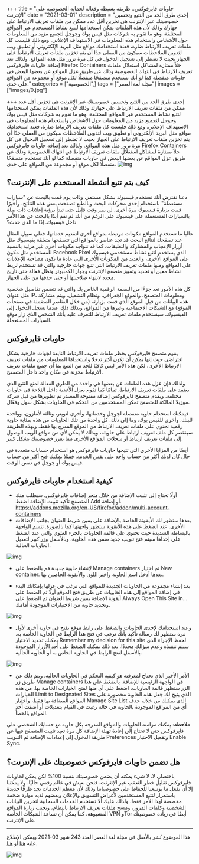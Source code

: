 +++
title = "حاويات فايرفوكس.. طريقة بسيطة وفعالة لحماية الخصوصية على الإنترنت"
date = "2021-03-01"
description = "إحدى طرق الحد من التتبع وتحسين خصوصيتك عبر الإنترنت هي تخزين أقل عدد ممكن من ملفات تعريف الارتباط على جهازك وذلك لأن هذه الملفات يمكن استخدامها لتتبع نشاط المستخدم عبر المواقع المختلفة، وهو ما تقوم به شركات مثل فيس بوك وجوجل لتجميع مزيد من المعلومات حول الأشخاص واستخدام هذه المعلومات في الاستهداف الإعلاني. ومع ذلك فليست كل ملفات تعريف الارتباط ضارة، فعند استخدامك مواقع مثل البريد الإلكتروني أو تطبيق ويب لتدوين الملاحظات سيكون من العملي جدًا أن يتم تخزين ملفات تعريف الارتباط على الجهاز بحيث لا تضطر إلى تسجيل الدخول في كل مرة تزور مثل هذه المواقع. ولذلك تعد إضافة حاويات فايرفوكس Firefox Containers حلاً ممتازة لمشاكل استغلال ملفات تعريف الارتباط في انتهاك الخصوصية وذلك عن طريق عزل المواقع عن بعضها البعض في حاويات منفصلة كما لو أنك تستخدم متصفحًا منفصلًا لكل موقع أو مجموعة من المواقع على حدى."
categories = ["الخصوصية",]
tags = ["مجلة لغة العصر"]
images = ["images/0.jpg"]

+++
إحدى طرق الحد من التتبع وتحسين خصوصيتك عبر الإنترنت هي تخزين أقل عدد ممكن من ملفات تعريف الارتباط على جهازك وذلك لأن هذه الملفات يمكن استخدامها لتتبع نشاط المستخدم عبر المواقع المختلفة، وهو ما تقوم به شركات مثل فيس بوك وجوجل لتجميع مزيد من المعلومات حول الأشخاص واستخدام هذه المعلومات في الاستهداف الإعلاني. ومع ذلك فليست كل ملفات تعريف الارتباط ضارة، فعند استخدامك مواقع مثل البريد الإلكتروني أو تطبيق ويب لتدوين الملاحظات سيكون من العملي جدًا أن يتم تخزين ملفات تعريف الارتباط على الجهاز بحيث لا تضطر إلى تسجيل الدخول في كل مرة تزور مثل هذه المواقع. ولذلك تعد إضافة حاويات فايرفوكس Firefox Containers حلاً ممتازة لمشاكل استغلال ملفات تعريف الارتباط في انتهاك الخصوصية وذلك عن طريق عزل المواقع عن بعضها البعض في حاويات منفصلة كما لو أنك تستخدم متصفحًا منفصلًا لكل موقع أو مجموعة من المواقع على حدى.
![img](images/0.jpg)

## كيف يتم تتبع أنشطة المستخدم على الإنترنت؟

دعنا نفترض أنك تستخدم فيسبوك بشكل مستمر، وذات يوم قمت بالبحث عن "سيارات مستعملة" باستخدام إحدى محركات البحث وبالطبع تصفحت بعض هذه النتائج، وأخيرًا قمت بزيارة فيسبوك مرة أخرى. لن يمر وقت قليل حتى تبدأ برؤية إعلانات ذات صلة بالسيارات المستعملة على فيسبوك على الرغم من أنك لم تقم أبدًا بالبحث عن هذا الأمر داخل فيسبوك. إذًا ما الذي حدث؟

غالبا ما تستخدم المواقع مكونات مرتبطة بمواقع أخرى لتقديم خدماتها، فعلى سبيل المثال عند تصفحك لنتائج البحث قد تجد عناصر بالمواقع التي تتصفحها متعلقة بفيسبوك مثل أزرار الإعجاب والمشاركة والتعليقات. كما قد تتواجد مكونات أخرى غير مرئية بالنسبة للمستخدم مثل مكون Facebook Pixel الذي يستخدم لتتبع نشاط مستخدمي فيسبوك على المواقع الأخرى، والعديد من المكونات الأخرى التي عادة ما تكون مصاحبة للإعلانات على المواقع ومنها ملفات تعريف الارتباط التي تتبع جهات خارجية والتي قد تستخدم لربط نشاط معين أو تحديد وتمييز متصفح الإنترنت وجهاز الكمبيوتر وتظل فعالة حتى تاريخ محدد لانتهاء صلاحيتها أو حتى حذفها من على الجهاز.

كل هذه الأمور تعد جزءًا من البصمة الرقمية الخاص بك والتي قد تتضمن تفاصيل شخصية مثل عنوان IP، ومعلومات المتصفح، والموقع الجغرافي، ونظام التشغيل. ويتم مشاركة هذه البيانات من قبل الموقع الذي قمت بزيارته (من خلال العناصر المضمنة في صفحات الموقع) مع الشبكات الاجتماعية وغيرها من المواقع، وبذلك ذلك عندما تسجل الدخول إلى الفيسبوك، سيستخدم ملفات تعريف الارتباط للتعرف عليه بأنك الشخص الذي زار موقع السيارات المستعملة.

## حاويات فايرفوكس

يقوم متصفح فايرفوكس بحظر ملفات تعريف الارتباط التابعة لجهات خارجية بشكل افتراضي حيث إنها يمكن أن تكون أكثر تدخلا واستخدامًا المعلومات من ملفات تعريف الارتباط الأخرى، لكن هذه الأمر ليس كافيًا للحد من التتبع بما أن جميع ملفات تعريف الارتباط مخزنة في مكان واحد داخل المتصفح.

ولذلك فإن عزل هذه الملفات عن بعضها هي واحدة من الطرق الفعالة لمنع التتبع الذي يعتمد على ملفات تعريف الارتباط، تمامًا كما تقوم بعزل الأغذية داخل الثلاجة في حاويات مختلفة. ويقدم متصفح فايرفوكس إضافة مفتوحة المصدر تم تطويرها من قبل شركة موزيلا المالكة للمتصفح تمكن المستخدمين من التحكم في الحاويات بشكل سهل وفعّال.

فيمكنك استخدام حاوية منفصلة لجوجل وخدماتها، وأخرى لتويتر، وثالثة لأمازون، وواحدة للبنك، وأخرى للفيس بوك، وما إلى ذلك. كل واحدة من تلك الحاويات من هذه بمثابة حاوية رقمية تحتوي على ملفات تعريف الارتباط من الموقع المدرج بها فقط. وبهذه الطريقة سيقتصر كل ملف تعريف ارتباط على حاويته، وبذلك لا يمكن لأي من مواقع الويب الوصول إلى ملفات تعريف ارتباط أو سجلات المواقع الأخرى مما يعزز خصوصيتك بشكل كبير.

أيضًا من المزايا الأخرى التي تتيحها حاويات فايرفوكس هو استخدام حسابات متعددة في حال كان لديك أكثر من حساب واحد على نفس الخدمة. فمثلا يمكنك فتح أكثر من حساب فيس بوك أو جوجل في نفس الوقت.

## كيفية استخدام حاويات فايرفوكس

- أولًا تحتاج إلى تثبيت الإضافة من خلال متجر إضافات فايرفوكس. سيطلب منك المتصفح تأكيد تثبيت الإضافة اضغط Add أو إضافة.
https://addons.mozilla.org/en-US/firefox/addon/multi-account-containers
- بعدها ستظهر لك الأيقونة الخاصة بالإضافة على يمين شريط العنوان بجانب الإضافات الأخرى. عند الضغط على هذه الأيقونة ستظهر واجهتها كما بالصورة. تتسم الواجهة بالبساطة الشديدة حيث تحتوي على قائمة الحاويات بالجزء العلوي والتي عند الضغط على إحداها سيتم فتح تبويب جديد ضمن هذه الحاوية، وبالأسفل وزر كبير لتعديل الحاويات الحالية.

![img](images/1.jpg)

- لإنشاء حاوية جديدة قم بالضغط على Manage containers ثم اختيار New container. بعدها أدخل اسم الحاوية واختر اللون والأيقونة الخاصين بها.

- بعد إنشاء مجموعة من الحاويات الجديدة للمواقع التي ترغب في عزلها بإمكانك البدء في إضافة المواقع إلى هذه الحاويات عن طريق فتح الموقع أولًا ثم الضغط على أيقونة الإضافة يمين شريط العنوان ثم الضغط على Always Open This Site in... وتحديد حاوية من الاختيارات الموجودة أمامك.

![img](images/2.png)

- وعند استخدامك لإحدى الحاويات والضغط على رابط موقع يفتح في حاوية أخرى لأول مرة ستظهر لك رسالة تأكيد بأنك ترغب في فتح هذا الرابط في الحاوية الخاصة به. يمكنك تحديد الاختيار Remember my decision for this site لحفظ الإجراء الذي سيتم تنفيذه وعدم سؤالك مجددًا، بعد ذلك يمكنك الضغط على أحد الأزرار الموجودة بالأسفل لفتح الرابط في الحاوية الخاص به أو الحاوية الحالية.

![img](images/3.png)

- الأمر الأخير الذي تحتاج لمعرفته هو كيفية التحكم في الحاويات الحالية. ويتم ذلك عن طريق زر Manage containers في الواجهة الرئيسية للإضافة. بالضغط على هذا الزر ستظهر قائمة الحاويات، اضغط على أي منها لفتح الخيارات الخاصة بها. من هذه الخيارات Limit to Designated Sites الذي يتيح لك جعل هذه الحاوية محصورة على المواقع المضافة بها فقط، واختيار Manage Site List الذي يمكنك من خلاله حذف أي من المواقع الموجودة بالحاوية في حالة رغبت في القيام بتعديلات أو أضفت أحد المواقع بالخطأ.

**ملاحظة**: يمكنك مزامنة الحاويات والمواقع المدرجة بكل حاوية مع حسابك الشخصي على فايرفوكس حتى لا تحتاج إلى إعادة تهيئة الإضافة كل مرة تعيد تثبيت المتصفح فيها عن طريقة الدخول إلى إعدادات الإضافة ثم التبويب Preferences وتفعيل الاختيار Enable Sync.

## هل تضمن حاويات فايرفوكس خصوصيتك على الإنترنت؟

باختصار، لا. لا شيء يمكنه أن يضمن خصوصيتك بنسبة 100% لكن يمكن لحاويات فايرفوكس تقليل خطر التعقب عبر الإنترنت. فنحن نعيش في عالم رقمي حاليًا، ولا يمكننا إلا أن نفعل ما بوسعنا للحفاظ على خصوصياتنا وذلك لأن معظم الخدمات تجد طرقًا جديدة باستمرار لتتبع المستخدمين لأغراض التسويق والإعلان وبعضهم لديه موارد ضخمة مخصصة لهذا الأمر فقط. ولذلك عليك ألا تستخدم الخدمات السحابية لتخزين البيانات الشخصية وكلمات المرور، ومسح ملفات تعريف الارتباط بانتظام، وتجنب زيارة المواقع المشبوهة، كما يمكن أن تساعد الشبكات الخاصة VPN وTor أيضًا في زيادة خصوصيتك على الإنترنت.

---

هذا الموضوع نُشر باﻷصل في مجلة لغة العصر العدد 243 شهر 03-2021 ويمكن الإطلاع عليه [هنا](https://drive.google.com/file/d/1TgLMN-xxxN60ASG7Vqyr8ZZltasb_oM_/view?usp=sharing) أو [هنا](https://gate.ahram.org.eg/News/2696323.aspx).

![img](images/243-3.png)
